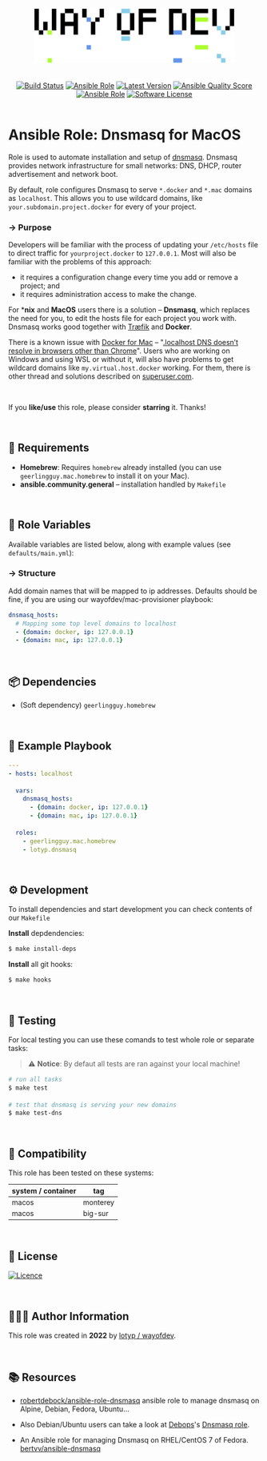 <br>

<div align="center">
<img width="400" src="./assets/logo.gh-light-mode-only.png#gh-light-mode-only">
<img width="400" src="./assets/logo.gh-dark-mode-only.png#gh-dark-mode-only">
</div>

<br>

<br>

<div align="center">
<a href="https://actions-badge.atrox.dev/wayofdev/ansible-role-dnsmasq/goto"><img alt="Build Status" src="https://img.shields.io/endpoint.svg?url=https%3A%2F%2Factions-badge.atrox.dev%2Fwayofdev%2Fansible-role-dnsmasq%2Fbadge&style=flat-square"/></a>
<a href="https://galaxy.ansible.com/lotyp/dnsmasq"><img alt="Ansible Role" src="https://img.shields.io/ansible/role/58558?style=flat-square"/></a>
<a href="https://github.com/wayofdev/ansible-role-dnsmasq/tags"><img src="https://img.shields.io/github/v/tag/wayofdev/ansible-role-dnsmasq?sort=semver&style=flat-square" alt="Latest Version"></a>
<a href="https://galaxy.ansible.com/lotyp/dnsmasq">
<img alt="Ansible Quality Score" src="https://img.shields.io/ansible/quality/58558?style=flat-square"/></a>
<a href="https://galaxy.ansible.com/lotyp/dnsmasq">
<img alt="Ansible Role" src="https://img.shields.io/ansible/role/d/58558?style=flat-square"/></a>
<a href="LICENSE"><img src="https://img.shields.io/badge/license-MIT-brightgreen.svg?style=flat-square" alt="Software License"/></a>
</div>



<br>

# Ansible Role: Dnsmasq for MacOS

Role is used to automate installation and setup of [dnsmasq](https://thekelleys.org.uk/dnsmasq/doc.html). Dnsmasq provides network infrastructure for small networks: DNS, DHCP, router advertisement and network boot.

By default, role configures Dnsmasq to serve `*.docker` and `*.mac` domains as `localhost`. This allows you to use wildcard domains, like `your.subdomain.project.docker` for every of your project.

### → Purpose

Developers will be familiar with the process of updating your `/etc/hosts` file to direct traffic for `yourproject.docker` to `127.0.0.1`. Most will also be familiar with the problems of this approach:

- it requires a configuration change every time you add or remove a project; and
- it requires administration access to make the change.

For ***nix** and **MacOS** users there is a solution – **Dnsmasq**, which replaces the need for you, to edit the hosts file for each project you work with. Dnsmasq works good together with [Træfik](https://traefik.io/) and **Docker**.

There is a known issue with [Docker for Mac](https://www.docker.com/docker-mac) – "[.localhost DNS doesn’t resolve in browsers other than Chrome](https://forums.docker.com/t/localhost-dns-doesnt-resolve-in-browsers-other-than-chrome/16300)". Users who are working on Windows and using WSL or without it, will also have problems to get wildcard domains like `my.virtual.host.docker` working. For them, there is other thread and solutions described on [superuser.com](https://superuser.com/questions/135595/using-wildcards-in-names-in-windows-hosts-file).

<br>

If you **like/use** this role, please consider **starring** it. Thanks!

<br>

## 📑 Requirements

  - **Homebrew**: Requires `homebrew` already installed (you can use `geerlingguy.mac.homebrew` to install it on your Mac).
  - **ansible.community.general** – installation handled by `Makefile`

<br>

## 🔧 Role Variables

Available variables are listed below, along with example values (see `defaults/main.yml`):

### → Structure

Add domain names that will be mapped to ip addresses. Defaults should be fine, if you are using our wayofdev/mac-provisioner playbook:

```yaml
dnsmasq_hosts:
  # Mapping some top level domains to localhost
  - {domain: docker, ip: 127.0.0.1}
  - {domain: mac, ip: 127.0.0.1}
```

<br>

## 📦 Dependencies

  - (Soft dependency) `geerlingguy.homebrew`

<br>

## 📗 Example Playbook

```yaml
---
- hosts: localhost

  vars:
    dnsmasq_hosts:
      - {domain: docker, ip: 127.0.0.1}
      - {domain: mac, ip: 127.0.0.1}

  roles:
    - geerlingguy.mac.homebrew
    - lotyp.dnsmasq
```

<br>

## ⚙️ Development

To install dependencies and start development you can check contents of our `Makefile`

**Install** depdendencies:

```bash
$ make install-deps
```

**Install** all git hooks:

```bash
$ make hooks
```

<br>

## 🧪 Testing

For local testing you can use these comands to test whole role or separate tasks:

> :warning: **Notice**: By defaut all tests are ran against your local machine!

```bash
# run all tasks
$ make test

# test that dnsmasq is serving your new domains
$ make test-dns
```

<br>

## 🧩 Compatibility

This role has been tested on these systems:

| system / container | tag      |
| :----------------- | -------- |
| macos              | monterey |
| macos              | big-sur  |

<br>

## 🤝 License

[![Licence](https://img.shields.io/github/license/wayofdev/ansible-role-dnsmasq?style=for-the-badge)](./LICENSE)

<br>

## 🙆🏼‍♂️ Author Information

This role was created in **2022** by [lotyp / wayofdev](https://github.com/wayofdev).

<br>

## 📚 Resources

* [robertdebock/ansible-role-dnsmasq](https://github.com/robertdebock/ansible-role-dnsmasq) ansible role to manage dnsmasq on Alpine, Debian, Fedora, Ubuntu...

* Also Debian/Ubuntu users can take a look at [Debops](https://galaxy.ansible.com/debops/)'s [Dnsmasq role](https://galaxy.ansible.com/debops/dnsmasq/).

* An Ansible role for managing Dnsmasq on RHEL/CentOS 7 of Fedora. [bertvv/ansible-dnsmasq](https://github.com/bertvv/ansible-dnsmasq)
